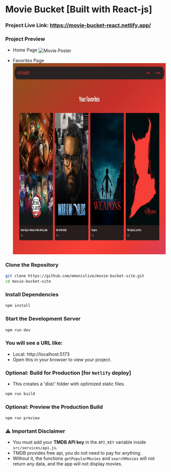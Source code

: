 # Movie Bucket [Built with React-js]

### Project Live Link: https://movie-bucket-react.netlify.app/

### Project Preview
- Home Page
<img src="./public/preview-1.png" alt="Movie Poster" align="center" 
    height="1500" />

- Favorites Page
<img src="./public/preview-2.png" alt="Movie Poster" align="center"
    height="600" />


### Clone the Repository
```bash
git clone https://github.com/emonislive/movie-bucket-site.git
cd movie-bucket-site
```

### Install Dependencies
```bash
npm install
```

### Start the Development Server
```bash
npm run dev
```

### You will see a URL like:
- Local: http://localhost:5173
- Open this in your browser to view your project.

### Optional: Build for Production [for `Netlify` deploy]
- This creates a 'dist/' folder with optimized static files.
```bash
npm run build
```
### Optional: Preview the Production Build
```bash
npm run preview
```

### ⚠️ Important Disclaimer
- You must add your **TMDB API key** in the `API_KEY` variable inside `src/services/api.js`.
- TMDB provides free api, you do not need to pay for anything.
- Without it, the functions `getPopularMovies` and `searchMovies` will not return any data, and the app will not display movies.
